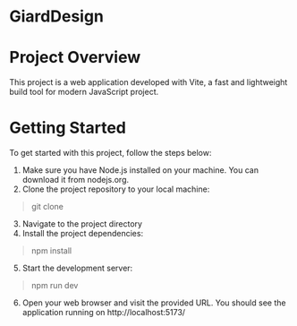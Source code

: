 # GiardDesign

# Project Overview
This project is a web application developed with Vite, a fast and lightweight build tool for modern JavaScript project.

# Getting Started

To get started with this project, follow the steps below:

1. Make sure you have Node.js installed on your machine. You can download it from nodejs.org.
2. Clone the project repository to your local machine:

> git clone <repository-url>

3. Navigate to the project directory
4. Install the project dependencies:

> npm install

5. Start the development server:

> npm run dev

6. Open your web browser and visit the provided URL. You should see the application running on http://localhost:5173/



